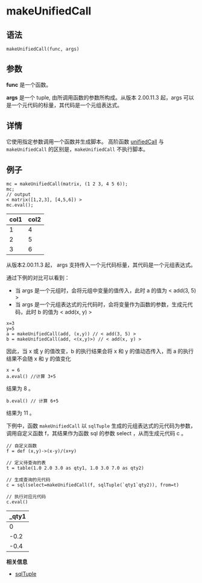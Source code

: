 # makeUnifiedCall

## 语法

`makeUnifiedCall(func, args)`

## 参数

**func** 是一个函数。

**args** 是一个 tuple, 由所调用函数的参数所构成。从版本 2.00.11.3 起，args
可以是一个元代码的标量，其代码是一个元组表达式。

## 详情

它使用指定参数调用一个函数并生成脚本。 高阶函数 [unifiedCall](../ho_funcs/unifiedCall.md) 与 `makeUnifiedCall`
的区别是，`makeUnifiedCall` 不执行脚本。

## 例子

```
mc = makeUnifiedCall(matrix, (1 2 3, 4 5 6));
mc;
// output
< matrix([1,2,3], [4,5,6]) >
mc.eval();
```

| col1 | col2 |
| --- | --- |
| 1 | 4 |
| 2 | 5 |
| 3 | 6 |

从版本2.00.11.3 起， args 支持传入一个元代码标量，其代码是一个元组表达式。

通过下例的对比可以看到：

* 当 args 是一个元组时，会将元组中变量的值传入，此时 a 的值为 < add(3, 5) >
* 当 args 是一个元组表达式的元代码时，会将变量作为函数的参数，生成元代码，此时 b 的值为 < add(x, y) >

```
x=3
y=5
a = makeUnifiedCall(add, (x,y)) // < add(3, 5) >
b = makeUnifiedCall(add, <(x,y)>) // < add(x, y) >
```

因此，当 x 或 y 的值改变，b
的执行结果会将 x 和 y 的值动态传入，而 a 的执行结果不会随 x 和 y 的值变化

```
x = 6
a.eval() //计算 3+5
```

结果为 8 。

```
b.eval() // 计算 6+5
```

结果为 11 。

下例中，函数 `makeUnifiedCall` 以
`sqlTuple` 生成的元组表达式的元代码为参数，调用自定义函数 f，其结果作为函数 sql 的参数 select
，从而生成元代码 c 。

```
// 自定义函数
f = def (x,y)->(x-y)/(x+y)

// 定义待查询的表
t = table(1.0 2.0 3.0 as qty1, 1.0 3.0 7.0 as qty2)

// 生成查询的元代码
c = sql(select=makeUnifiedCall(f, sqlTuple(`qty1`qty2)), from=t)

// 执行对应元代码
c.eval()
```

| \_qty1 |
| --- |
| 0 |
| -0.2 |
| -0.4 |

**相关信息**

* [sqlTuple](../s/sqlTuple.html "sqlTuple")


